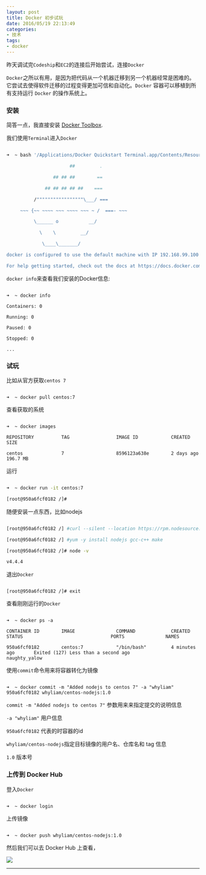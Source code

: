 ```yaml
---
layout: post
title: Docker 初步试玩
date: 2016/05/19 22:13:49
categories: 
- 技术
tags: 
- docker
---
```


昨天调试完`Codeship`和`EC2`的连接后开始尝试，连接`Docker`

`Docker`之所以有用，是因为把代码从一个机器迁移到另一个机器经常是困难的。它尝试去使得软件迁移的过程变得更加可信和自动化。`Docker` 容器可以移植到所有支持运行 `Docker` 的操作系统上。

### 安装

简答一点，我直接安装 [Docker Toolbox](https://www.docker.com/products/docker-toolbox).

我们使用`Terminal`进入`Docker`

```bash

➜  ~ bash '/Applications/Docker Quickstart Terminal.app/Contents/Resources/Scripts/start.sh'

                       ##         .

                 ## ## ##        ==

              ## ## ## ## ##    ===

          /"""""""""""""""""\___/ ===

     ~~~ {~~ ~~~~ ~~~ ~~~~ ~~~ ~ /  ===- ~~~

          \______ o           __/

            \    \         __/

             \____\_______/

docker is configured to use the default machine with IP 192.168.99.100

For help getting started, check out the docs at https://docs.docker.com

```

`docker info`来查看我们安装的Docker信息:

```

➜  ~ docker info

Containers: 0

Running: 0

Paused: 0

Stopped: 0

...

```

### 试玩

比如从官方获取`centos 7`

```

➜  ~ docker pull centos:7

```

查看获取的系统

```

➜  ~ docker images

REPOSITORY          TAG                 IMAGE ID            CREATED             SIZE

centos              7                   8596123a638e        2 days ago          196.7 MB

``` 

运行

```bash

➜  ~ docker run -it centos:7

[root@950a6fcf0182 /]#

```

随便安装一点东西，比如nodejs

```bash

[root@950a6fcf0182 /] #curl --silent --location https://rpm.nodesource.com/setup_4.x | bash -

[root@950a6fcf0182 /] #yum -y install nodejs gcc-c++ make

[root@950a6fcf0182 /]# node -v

v4.4.4

```

退出`Docker`

```

[root@950a6fcf0182 /]# exit

```

查看刚刚运行的`Docker`

```

➜  ~ docker ps -a

CONTAINER ID        IMAGE               COMMAND             CREATED             STATUS                                PORTS               NAMES

950a6fcf0182        centos:7            "/bin/bash"         4 minutes ago       Exited (127) Less than a second ago                       naughty_yalow

```

使用`commit`命令用来将容器转化为镜像

```

➜  ~ docker commit -m "Added nodejs to centos 7" -a "whyliam" 950a6fcf0182 whyliam/centos-nodejs:1.0

```

`commit -m "Added nodejs to centos 7"` 参数用来来指定提交的说明信息

`-a "whyliam"` 用户信息

`950a6fcf0182` 代表的时容器的id

`whyliam/centos-nodejs`指定目标镜像的用户名、仓库名和 tag 信息

`1.0` 版本号

### 上传到 Docker Hub

登入`Docker`

```

➜  ~ docker login

```

上传镜像

```

➜  ~ docker push whyliam/centos-nodejs:1.0

```

然后我们可以去 Docker Hub 上查看，

![](http://ww4.sinaimg.cn/large/65e4f1e6gw1fahq8fc471j20g10dw75i.jpg)

----------


